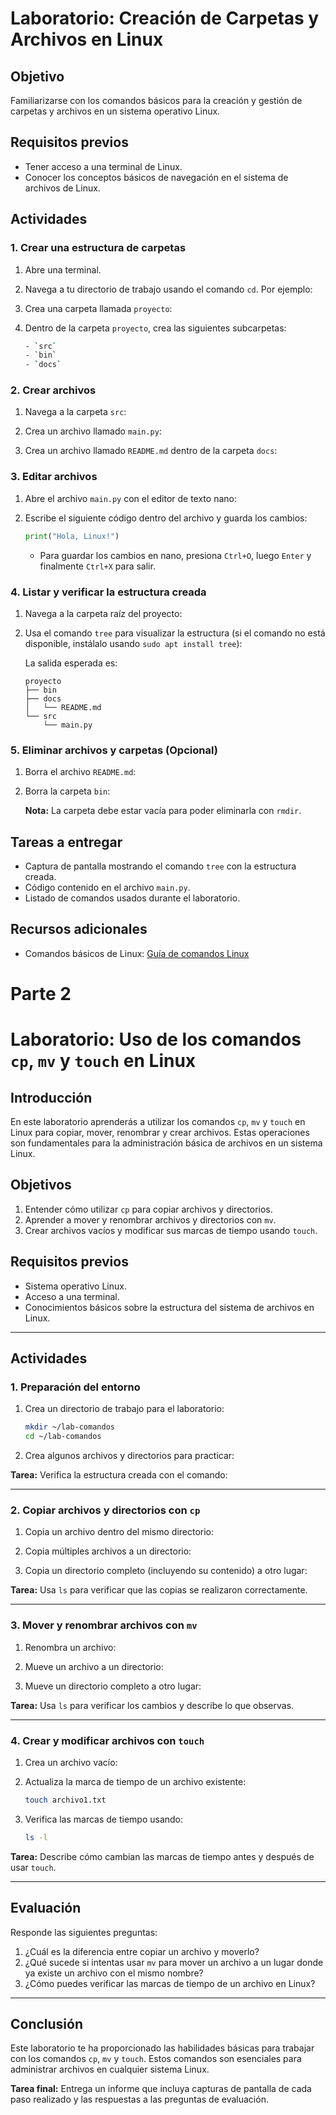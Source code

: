 # Laboratorio: Creación de Carpetas y Archivos en Linux

## Objetivo
Familiarizarse con los comandos básicos para la creación y gestión de carpetas y archivos en un sistema operativo Linux.

## Requisitos previos
- Tener acceso a una terminal de Linux.
- Conocer los conceptos básicos de navegación en el sistema de archivos de Linux.

## Actividades

### 1. Crear una estructura de carpetas
1. Abre una terminal.
2. Navega a tu directorio de trabajo usando el comando `cd`. Por ejemplo:

3. Crea una carpeta llamada `proyecto`:

4. Dentro de la carpeta `proyecto`, crea las siguientes subcarpetas:
   ```bash
   - `src`
   - `bin`
   - `docs`
   ```

### 2. Crear archivos
1. Navega a la carpeta `src`:

2. Crea un archivo llamado `main.py`:

3. Crea un archivo llamado `README.md` dentro de la carpeta `docs`:

### 3. Editar archivos
1. Abre el archivo `main.py` con el editor de texto nano:

2. Escribe el siguiente código dentro del archivo y guarda los cambios:
   ```python
   print("Hola, Linux!")
   ```
   - Para guardar los cambios en nano, presiona `Ctrl+O`, luego `Enter` y finalmente `Ctrl+X` para salir.

### 4. Listar y verificar la estructura creada
1. Navega a la carpeta raíz del proyecto:

2. Usa el comando `tree` para visualizar la estructura (si el comando no está disponible, instálalo usando `sudo apt install tree`):

   La salida esperada es:
   ```
   proyecto
   ├── bin
   ├── docs
   │   └── README.md
   └── src
       └── main.py
   ```

### 5. Eliminar archivos y carpetas (Opcional)
1. Borra el archivo `README.md`:

2. Borra la carpeta `bin`:

   **Nota:** La carpeta debe estar vacía para poder eliminarla con `rmdir`.

## Tareas a entregar
- Captura de pantalla mostrando el comando `tree` con la estructura creada.
- Código contenido en el archivo `main.py`.
- Listado de comandos usados durante el laboratorio.

## Recursos adicionales
- Comandos básicos de Linux: [Guía de comandos Linux](https://linuxize.com/post/basic-linux-commands/)


# Parte 2
# Laboratorio: Uso de los comandos `cp`, `mv` y `touch` en Linux

## Introducción
En este laboratorio aprenderás a utilizar los comandos `cp`, `mv` y `touch` en Linux para copiar, mover, renombrar y crear archivos. Estas operaciones son fundamentales para la administración básica de archivos en un sistema Linux.

## Objetivos
1. Entender cómo utilizar `cp` para copiar archivos y directorios.
2. Aprender a mover y renombrar archivos y directorios con `mv`.
3. Crear archivos vacíos y modificar sus marcas de tiempo usando `touch`.

## Requisitos previos
- Sistema operativo Linux.
- Acceso a una terminal.
- Conocimientos básicos sobre la estructura del sistema de archivos en Linux.

---

## Actividades

### 1. Preparación del entorno
1. Crea un directorio de trabajo para el laboratorio:
   ```bash
   mkdir ~/lab-comandos
   cd ~/lab-comandos
   ```
2. Crea algunos archivos y directorios para practicar:


**Tarea:** Verifica la estructura creada con el comando:

---

### 2. Copiar archivos y directorios con `cp`
1. Copia un archivo dentro del mismo directorio:

2. Copia múltiples archivos a un directorio:

3. Copia un directorio completo (incluyendo su contenido) a otro lugar:


**Tarea:** Usa `ls` para verificar que las copias se realizaron correctamente.

---

### 3. Mover y renombrar archivos con `mv`
1. Renombra un archivo:

2. Mueve un archivo a un directorio:

3. Mueve un directorio completo a otro lugar:


**Tarea:** Usa `ls` para verificar los cambios y describe lo que observas.

---

### 4. Crear y modificar archivos con `touch`
1. Crea un archivo vacío:

2. Actualiza la marca de tiempo de un archivo existente:
   ```bash
   touch archivo1.txt
   ```
3. Verifica las marcas de tiempo usando:
   ```bash
   ls -l
   ```

**Tarea:** Describe cómo cambian las marcas de tiempo antes y después de usar `touch`.

---

## Evaluación
Responde las siguientes preguntas:
1. ¿Cuál es la diferencia entre copiar un archivo y moverlo?
2. ¿Qué sucede si intentas usar `mv` para mover un archivo a un lugar donde ya existe un archivo con el mismo nombre?
3. ¿Cómo puedes verificar las marcas de tiempo de un archivo en Linux?

---

## Conclusión
Este laboratorio te ha proporcionado las habilidades básicas para trabajar con los comandos `cp`, `mv` y `touch`. Estos comandos son esenciales para administrar archivos en cualquier sistema Linux.

**Tarea final:** Entrega un informe que incluya capturas de pantalla de cada paso realizado y las respuestas a las preguntas de evaluación.
